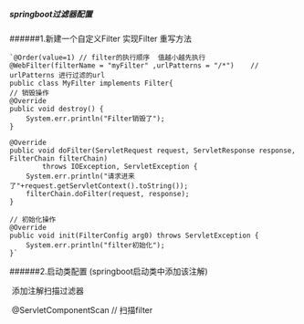##### springboot过滤器配置

######1.新建一个自定义Filter 实现Filter 重写方法

	`@Order(value=1) // filter的执行顺序  值越小越先执行
	@WebFilter(filterName = "myFilter" ,urlPatterns = "/*")    // urlPatterns 进行过滤的url
	public class MyFilter implements Filter{
	// 销毁操作
	@Override
	public void destroy() {
		System.err.println("Filter销毁了");
	}
	
	@Override
	public void doFilter(ServletRequest request, ServletResponse response, FilterChain filterChain)
			throws IOException, ServletException {
		System.err.println("请求进来了"+request.getServletContext().toString());
		filterChain.doFilter(request, response);
	}
	
	// 初始化操作
	@Override
	public void init(FilterConfig arg0) throws ServletException {
		System.err.println("filter初始化");
	}`
######2.启动类配置  (springboot启动类中添加该注解)

​    添加注解扫描过滤器

​		@ServletComponentScan   // 扫描filter